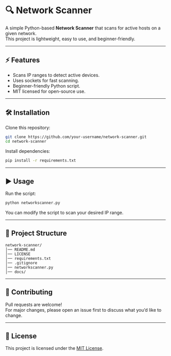 # 🔍 Network Scanner

A simple Python-based **Network Scanner** that scans for active hosts on a given network.  
This project is lightweight, easy to use, and beginner-friendly.

---

## ⚡ Features
- Scans IP ranges to detect active devices.
- Uses sockets for fast scanning.
- Beginner-friendly Python script.
- MIT licensed for open-source use.

---

## 🛠️ Installation

Clone this repository:
```bash
git clone https://github.com/your-username/network-scanner.git
cd network-scanner
```

Install dependencies:
```bash
pip install -r requirements.txt
```

---

## ▶️ Usage

Run the script:
```bash
python networkscanner.py
```

You can modify the script to scan your desired IP range.

---

## 📂 Project Structure
```
network-scanner/
│── README.md
│── LICENSE
│── requirements.txt
│── .gitignore
│── networkscanner.py
│── docs/
```

---

## 🤝 Contributing
Pull requests are welcome!  
For major changes, please open an issue first to discuss what you’d like to change.

---

## 📜 License
This project is licensed under the [MIT License](LICENSE).
